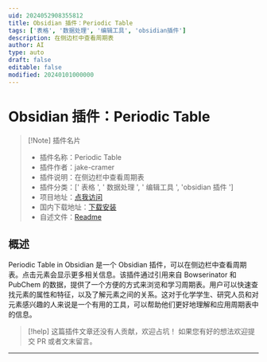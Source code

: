 ```yaml
---
uid: 2024052908355812
title: Obsidian 插件：Periodic Table
tags: ['表格', '数据处理', '编辑工具', 'obsidian插件']
description: 在侧边栏中查看周期表
author: AI
type: auto
draft: false
editable: false
modified: 20240101000000
---
```


# Obsidian 插件：Periodic Table

> [!Note] 插件名片
> - 插件名称：Periodic Table
> - 插件作者：jake-cramer
> - 插件说明：在侧边栏中查看周期表
> - 插件分类：[' 表格 ', ' 数据处理 ', ' 编辑工具 ', 'obsidian 插件 ']
> - 项目地址：[点我访问](https://github.com/Jake-Cramer/Periodic-Table-Obsidian)
> - 国内下载地址：[下载安装](https://pkmer.cn/products/plugin/pluginMarket/?periodic-table)
> - 自述文件：[Readme](https://ghproxy.net/https://raw.githubusercontent.com/Jake-Cramer/Periodic-Table-Obsidian/main/README.md)

## 概述

Periodic Table in Obsidian 是一个 Obsidian 插件，可以在侧边栏中查看周期表。点击元素会显示更多相关信息。该插件通过引用来自 Bowserinator 和 PubChem 的数据，提供了一个方便的方式来浏览和学习周期表。用户可以快速查找元素的属性和特征，以及了解元素之间的关系。这对于化学学生、研究人员和对元素感兴趣的人来说是一个有用的工具，可以帮助他们更好地理解和应用周期表中的信息。

> [!help]
> 这篇插件文章还没有人贡献，欢迎占坑！
> 如果您有好的想法欢迎提交 PR 或者文末留言。

---



